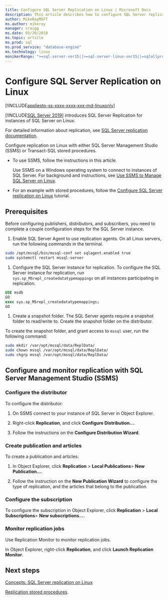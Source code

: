 ```yaml
---
title: Configure SQL Server Replication on Linux | Microsoft Docs
description: This article describes how to configure SQL Server replication on Linux.
author: MikeRayMSFT 
ms.author: mikeray
manager: craigg
ms.date: 03/20/2018
ms.topic: article
ms.prod: sql
ms.prod_service: "database-engine"
ms.technology: linux
monikerRange: ">=sql-server-ver15||>=sql-server-linux-ver15||=sqlallproducts-allversions"
---
```

# Configure SQL Server Replication on Linux

[!INCLUDE[appliesto-ss-xxxx-xxxx-xxx-md-linuxonly](../includes/appliesto-ss-xxxx-xxxx-xxx-md-linuxonly.md)]

[!INCLUDE[SQL Server 2019](../includes/sssqlv15-md.md)] introduces SQL Server Replication for instances of SQL Server on Linux.

For detailed information about replication, see [SQL Server replication documentation](../relational-databases/replication/sql-server-replication.md).

Configure replication on Linux with either SQL Server Management Studio (SSMS) or Transact-SQL stored procedures.

* To use SSMS, follow the instructions in this article.

  Use SSMS on a Windows operating system to connect to instances of SQL Server. For background and instructions, see [Use SSMS to Manage SQL Server on Linux](./sql-server-linux-manage-ssms.md).
  
* For an example with stored procedures, follow the [Configure SQL Server replication on Linux](sql-server-linux-replication-tutorial-tsql.md) tutorial.

## Prerequisites

Before configuring publishers, distributors, and subscribers, you need to complete a couple configuration steps for the SQL Server instance.

1. Enable SQL Server Agent to use replication agents. On all Linux servers, run the following commands in the terminal.

  ```bash
  sudo /opt/mssql/bin/mssql-conf set sqlagent.enabled true
  sudo systemctl restart mssql-server
  ```

1. Configure the SQL Server instance for replication. To configure the SQL Server instance for replication, run `sys.sp_MSrepl_createdatatypemappings` on all instances participating in replication.

  ```sql
  USE msdb
  GO
  exec sys.sp_MSrepl_createdatatypemappings;
  GO
  ```

1. Create a snapshot folder. The SQL Server agents require a snapshot folder to read/write to. Create the snapshot folder on the distributor.

  To create the snapshot folder, and grant access to `mssql` user, run the following command:

  ```bash
  sudo mkdir /var/opt/mssql/data/ReplData/
  sudo chown mssql /var/opt/mssql/data/ReplData/
  sudo chgrp mssql /var/opt/mssql/data/ReplData/
  ```

## Configure and monitor replication with SQL Server Management Studio (SSMS)

### Configure the distributor
  
To configure the distributor: 

1. On SSMS connect to your instance of SQL Server in Object Explorer.

1. Right-click **Replication**, and click **Configure Distribution...**.

1. Follow the instructions on the **Configure Distribution Wizard**.

### Create publication and articles

To create a publication and articles:

1. In Object Explorer, click **Replication** > **Local Publications**> **New Publication...**.

1. Follow the instruction on the **New Publication Wizard** to configure the type of replication, and the articles that belong to the publication.

### Configure the subscription

To configure the subscription in Object Explorer, click **Replication** > **Local Subscriptions**> **New subscriptions...**.

### Monitor replication jobs

Use Replication Monitor to monitor replication jobs.

In Object Explorer, right-click **Replication**, and click **Launch Replication Monitor**.

## Next steps

[Concepts: SQL Server replication on Linux](sql-server-linux-replication.md)

[Replication stored procedures](../relational-databases/system-stored-procedures/replication-stored-procedures-transact-sql.md).
